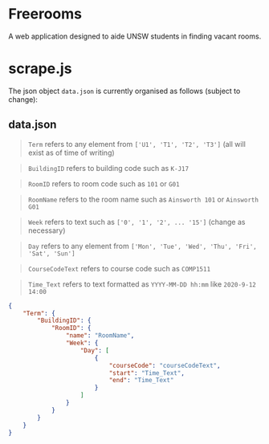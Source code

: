 # Freerooms
A web application designed to aide UNSW students in finding vacant rooms.

# scrape.js
The json object `data.json` is currently organised as follows (subject to change):

## data.json
> `Term` refers to any element from `['U1', 'T1', 'T2', 'T3']` (all will exist as of time of writing)

> `BuildingID` refers to building code such as `K-J17`

> `RoomID` refers to room code such as `101` or `G01`

> `RoomName` refers to the room name such as `Ainsworth 101` or `Ainsworth G01`

> `Week` refers to text such as `['0', '1', '2', ... '15']` (change as necessary)

> `Day` refers to any element from `['Mon', 'Tue', 'Wed', 'Thu', 'Fri', 'Sat', 'Sun']`

> `CourseCodeText` refers to course code such as `COMP1511`

> `Time_Text` refers to text formatted as `YYYY-MM-DD hh:mm` like `2020-9-12 14:00`
```json
{
	"Term": {
		"BuildingID": {
			"RoomID": {
				"name": "RoomName",
				"Week": {
					"Day": [
						{
							"courseCode": "courseCodeText",
							"start": "Time_Text",
							"end": "Time_Text"
						}
					]
				}
			}
		}
	}
}
```
